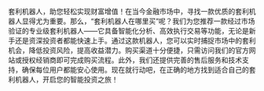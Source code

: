 套利机器人，助您轻松实现财富增值！在当今金融市场中，寻找一款优质的套利机器人显得尤为重要。那么，“套利机器人在哪里买”呢？我们为您推荐一款经过市场验证的专业级套利机器人——它具备智能化分析、高效执行交易等功能，无论是新手还是资深投资者都能快速上手。通过这款机器人，您可以实时捕捉市场中的套利机会，降低投资风险，提高收益潜力。购买渠道十分便捷，只需访问我们的官方网站或授权经销商即可完成购买流程。此外，我们还提供完善的售后服务和技术支持，确保每位用户都能安心使用。现在就行动吧，在正确的地方找到适合自己的套利机器人，开启您的智能投资之旅！